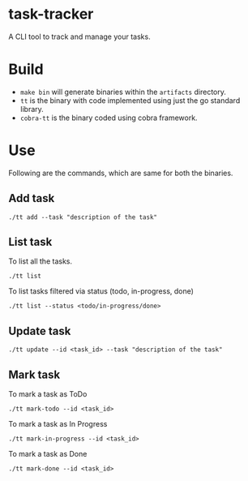 # task-tracker
A CLI tool to track and manage your tasks.

# Build
- `make bin` will generate binaries within the `artifacts` directory.
- `tt` is the binary with code implemented using just the go standard library.
- `cobra-tt` is the binary coded using cobra framework.

# Use
Following are the commands, which are same for both the binaries.
## Add task
```shell
./tt add --task "description of the task"
```

## List task
To list all the tasks.
```shell
./tt list
```

To list tasks filtered via status (todo, in-progress, done) 
```shell
./tt list --status <todo/in-progress/done>
```

## Update task
```shell
./tt update --id <task_id> --task "description of the task"
```

## Mark task
To mark a task as ToDo
```shell
./tt mark-todo --id <task_id>
```

To mark a task as In Progress
```shell
./tt mark-in-progress --id <task_id>
```

To mark a task as Done
```shell
./tt mark-done --id <task_id>
```
